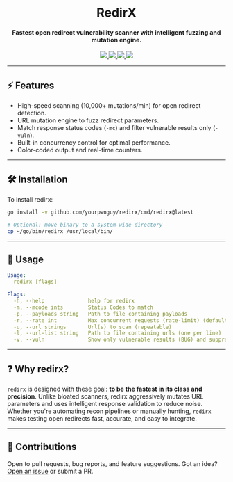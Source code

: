 <div align="center">
	<h1> RedirX</h1>
  <h4 align="center">Fastest open redirect vulnerability scanner with intelligent fuzzing and mutation engine.</h4>
  <a href="https://github.com/yourpwnguy/yourpwnguy/issues">
		<img src="https://img.shields.io/github/go-mod/go-version/yourpwnguy/redirx?color=ffb29b&labelColor=1C2325&style=for-the-badge">
	</a>
	<a href="https://github.com/yourpwnguy/yourpwnguy/issues">
		<img src="https://img.shields.io/github/issues/yourpwnguy/redirx?color=ffb29b&labelColor=1C2325&style=for-the-badge">
	</a>
	<a href="https://github.com/yourpwnguy/yourpwnguy/stargazers">
		<img src="https://img.shields.io/github/stars/yourpwnguy/redirx?color=fab387&labelColor=1C2325&style=for-the-badge">
	</a>
	<a href="./LICENSE">
		<img src="https://img.shields.io/github/license/yourpwnguy/redirx?color=FCA2AA&labelColor=1C2325&style=for-the-badge">
	</a>
	<br>
</div>

---

## ⚡ Features

* High-speed scanning (10,000+ mutations/min) for open redirect detection.
* URL mutation engine to fuzz redirect parameters.
* Match response status codes (`-mc`) and filter vulnerable results only (`-vuln`).
* Built-in concurrency control for optimal performance.
* Color-coded output and real-time counters.

---

## 🛠️ Installation

To install redirx:

```bash
go install -v github.com/yourpwnguy/redirx/cmd/redirx@latest

# Optional: move binary to a system-wide directory
cp ~/go/bin/redirx /usr/local/bin/
```

---

## 📝 Usage

```yaml
Usage:
  redirx [flags]

Flags:
  -h, --help              help for redirx
  -m, --mcode ints        Status Codes to match
  -p, --payloads string   Path to file containing payloads
  -r, --rate int          Max concurrent requests (rate-limit) (default 5)
  -u, --url strings       Url(s) to scan (repeatable)
  -l, --url-list string   Path to file containing urls (one per line)
  -v, --vuln              Show only vulnerable results (BUG) and suppress SAFE lines
```

---

## ❓ Why redirx?

`redirx` is designed with these goal: **to be the fastest in its class and precision**. Unlike bloated scanners, redirx aggressively mutates URL parameters and uses intelligent response validation to reduce noise. Whether you're automating recon pipelines or manually hunting, `redirx` makes testing open redirects fast, accurate, and easy to integrate.

---

## 🤝 Contributions

Open to pull requests, bug reports, and feature suggestions. Got an idea? [Open an issue](https://github.com/yourpwnguy/redirx/issues) or submit a PR.
